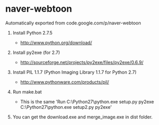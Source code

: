 # naver-webtoon
Automatically exported from code.google.com/p/naver-webtoon

1. Install Python 2.7.5
	- http://www.python.org/download/

2. Install py2exe (for 2.7) 
	- http://sourceforge.net/projects/py2exe/files/py2exe/0.6.9/

3. Install PIL 1.1.7 (Python Imaging Library 1.1.7 for Python 2.7) 
	- http://www.pythonware.com/products/pil/

4. Run make.bat
	- This is the same 'Run C:\Python27\python.exe setup.py py2exe C:\Python27\python.exe setup2.py py2exe'

5. You can get the download.exe and merge_image.exe in dist folder.
